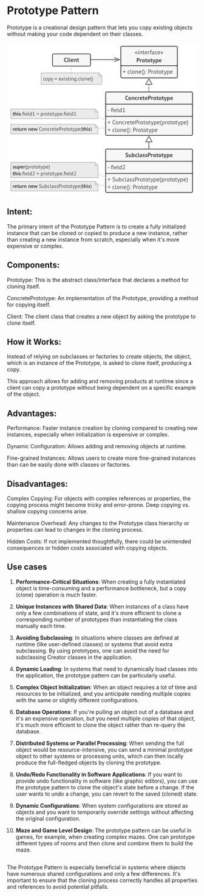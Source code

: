 # Prototype Pattern

Prototype is a creational design pattern that lets you copy existing objects without making your code dependent on their classes.

![Structure](structure.png)

## Intent:
The primary intent of the Prototype Pattern is to create a fully initialized instance that can be cloned or copied to produce a new instance, rather than creating a new instance from scratch, especially when it's more expensive or complex.

## Components:
Prototype: This is the abstract class/interface that declares a method for cloning itself.

ConcretePrototype: An implementation of the Prototype, providing a method for copying itself.

Client: The client class that creates a new object by asking the prototype to clone itself.

## How it Works:
Instead of relying on subclasses or factories to create objects, the object, which is an instance of the Prototype, is asked to clone itself, producing a copy.

This approach allows for adding and removing products at runtime since a client can copy a prototype without being dependent on a specific example of the object.

## Advantages:
Performance: Faster instance creation by cloning compared to creating new instances, especially when initialization is expensive or complex.

Dynamic Configuration: Allows adding and removing objects at runtime.

Fine-grained Instances: Allows users to create more fine-grained instances than can be easily done with classes or factories.

## Disadvantages:
Complex Copying: For objects with complex references or properties, the copying process might become tricky and error-prone. Deep copying vs. shallow copying concerns arise.

Maintenance Overhead: Any changes to the Prototype class hierarchy or properties can lead to changes in the cloning process.

Hidden Costs: If not implemented thoughtfully, there could be unintended consequences or hidden costs associated with copying objects.

## Use cases
1. **Performance-Critical Situations**:
When creating a fully instantiated object is time-consuming and a performance bottleneck, but a copy (clone) operation is much faster.

2. **Unique Instances with Shared Data**:
When instances of a class have only a few combinations of state, and it's more efficient to clone a corresponding number of prototypes than instantiating the class manually each time.

3. **Avoiding Subclassing**:
In situations where classes are defined at runtime (like user-defined classes) or systems that avoid extra subclassing. By using prototypes, one can avoid the need for subclassing Creator classes in the application.

4. **Dynamic Loading**:
In systems that need to dynamically load classes into the application, the prototype pattern can be particularly useful.

5. **Complex Object Initialization**:
When an object requires a lot of time and resources to be initialized, and you anticipate needing multiple copies with the same or slightly different configurations.

6. **Database Operations**:
If you're pulling an object out of a database and it's an expensive operation, but you need multiple copies of that object, it's much more efficient to clone the object rather than re-query the database.

7. **Distributed Systems or Parallel Processing**:
When sending the full object would be resource-intensive, you can send a minimal prototype object to other systems or processing units, which can then locally produce the full-fledged objects by cloning the prototype.

8. **Undo/Redo Functionality in Software Applications**:
If you want to provide undo functionality in software (like graphic editors), you can use the prototype pattern to clone the object's state before a change. If the user wants to undo a change, you can revert to the saved (cloned) state.

9. **Dynamic Configurations**:
When system configurations are stored as objects and you want to temporarily override settings without affecting the original configuration.

10. **Maze and Game Level Design**:
The prototype pattern can be useful in games, for example, when creating complex mazes. One can prototype different types of rooms and then clone and combine them to build the maze.

##
The Prototype Pattern is especially beneficial in systems where objects have numerous shared configurations and only a few differences. It's important to ensure that the cloning process correctly handles all properties and references to avoid potential pitfalls.
